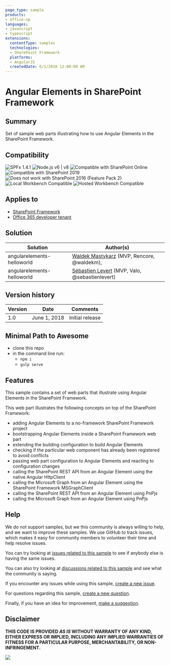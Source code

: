 ```yaml
---
page_type: sample
products:
- office-sp
languages:
- javascript
- typescript
extensions:
  contentType: samples
  technologies:
  - SharePoint Framework
  platforms:
  - AngularJS
  createdDate: 6/1/2018 12:00:00 AM
---
```

# Angular Elements in SharePoint Framework

## Summary

Set of sample web parts illustrating how to use Angular Elements in the SharePoint Framework.


## Compatibility

![SPFx 1.4.1](https://img.shields.io/badge/SPFx-1.4.1-green.svg)
![Node.js v6 | v8](https://img.shields.io/badge/Node.js-LTS%206.x%20%7C%20v8-green.svg)
![Compatible with SharePoint Online](https://img.shields.io/badge/SharePoint%20Online-Compatible-green.svg)
![Compatible with SharePoint 2019](https://img.shields.io/badge/SharePoint%20Server%202019-Compatible-green.svg)
![Does not work with SharePoint 2016 (Feature Pack 2)](https://img.shields.io/badge/SharePoint%20Server%202016%20(Feature%20Pack%202)-Incompatible-red.svg "SharePoint Server 2016 Feature Pack 2 requires SPFx 1.1")
![Local Workbench Compatible](https://img.shields.io/badge/Local%20Workbench-Compatbile-green.svg)
![Hosted Workbench Compatible](https://img.shields.io/badge/Hosted%20Workbench-Compatible-green.svg)


## Applies to

* [SharePoint Framework](https://docs.microsoft.com/sharepoint/dev/spfx/sharepoint-framework-overview)
* [Office 365 developer tenant](https://docs.microsoft.com/sharepoint/dev/spfx/set-up-your-developer-tenant)

## Solution

Solution|Author(s)
--------|---------
angularelements-helloworld|[Waldek Mastykarz](https://github.com/waldekmastykarz) (MVP, Rencore, @waldekm), 
angularelements-helloworld|[Sébastien Levert](https://github.com/sebastienlevert) (MVP, Valo, @sebastienlevert)

## Version history

Version|Date|Comments
-------|----|--------
1.0|June 1, 2018|Initial release

## Minimal Path to Awesome

* clone this repo
* in the command line run:
  * `npm i`
  * `gulp serve`

## Features

This sample contains a set of web parts that illustrate using Angular Elements in the SharePoint Framework.

This web part illustrates the following concepts on top of the SharePoint Framework:

* adding Angular Elements to a no-framework SharePoint Framework project
* bootstrapping Angular Elements inside a SharePoint Framework web part
* extending the building configuration to build Angular Elements
* checking if the particular web component has already been registered to avoid conflicts
* passing web part configuration to Angular Elements and reacting to configuration changes
* calling the SharePoint REST API from an Angular Element using the native Angular HttpClient
* calling the Microsoft Graph from an Angular Element using the SharePoint Framework MSGraphClient
* calling the SharePoint REST API from an Angular Element using PnPjs
* calling the Microsoft Graph from an Angular Element using PnPjs


## Help

We do not support samples, but we this community is always willing to help, and we want to improve these samples. We use GitHub to track issues, which makes it easy for  community members to volunteer their time and help resolve issues.

You can try looking at [issues related to this sample](https://github.com/pnp/sp-dev-fx-webparts/issues?q=label%3A%22sample%3A%20angularelements-helloworld") to see if anybody else is having the same issues.

You can also try looking at [discussions related to this sample](https://github.com/pnp/sp-dev-fx-webparts/discussions?discussions_q=angularelements-helloworld) and see what the community is saying.

If you encounter any issues while using this sample, [create a new issue](https://github.com/pnp/sp-dev-fx-webparts/issues/new?assignees=&labels=Needs%3A+Triage+%3Amag%3A%2Ctype%3Abug-suspected%2Csample%3A%20angularelements-helloworld=@waldekmastykarz%20@sebastienlevert&template=bug-report.yml&sample=angularelements-helloworld=@waldekmastykarz%20@sebastienlevert&title=angular-todo%20-%20).

For questions regarding this sample, [create a new question](https://github.com/pnp/sp-dev-fx-webparts/issues/new?assignees=&labels=Needs%3A+Triage+%3Amag%3A%2Ctype%3Aquestion%2Csample%3A%20angularelements-helloworld=@waldekmastykarz%20@sebastienlevert&template=question.yml&sample=angularelements-helloworld=@waldekmastykarz%20@sebastienlevert&title=angular-todo%20-%20).

Finally, if you have an idea for improvement, [make a suggestion](https://github.com/pnp/sp-dev-fx-webparts/issues/new?assignees=&labels=Needs%3A+Triage+%3Amag%3A%2Ctype%3Aenhancement%2Csample%3A%20angularelements-helloworld=@waldekmastykarz%20@sebastienlevert&template=question.yml&sample=angularelements-helloworld=@waldekmastykarz%20@sebastienlevert&title=angular-todo%20-%20).

## Disclaimer

**THIS CODE IS PROVIDED *AS IS* WITHOUT WARRANTY OF ANY KIND, EITHER EXPRESS OR IMPLIED, INCLUDING ANY IMPLIED WARRANTIES OF FITNESS FOR A PARTICULAR PURPOSE, MERCHANTABILITY, OR NON-INFRINGEMENT.**


<img src="https://telemetry.sharepointpnp.com/sp-dev-fx-webparts/samples/angularelements-helloworld" />
